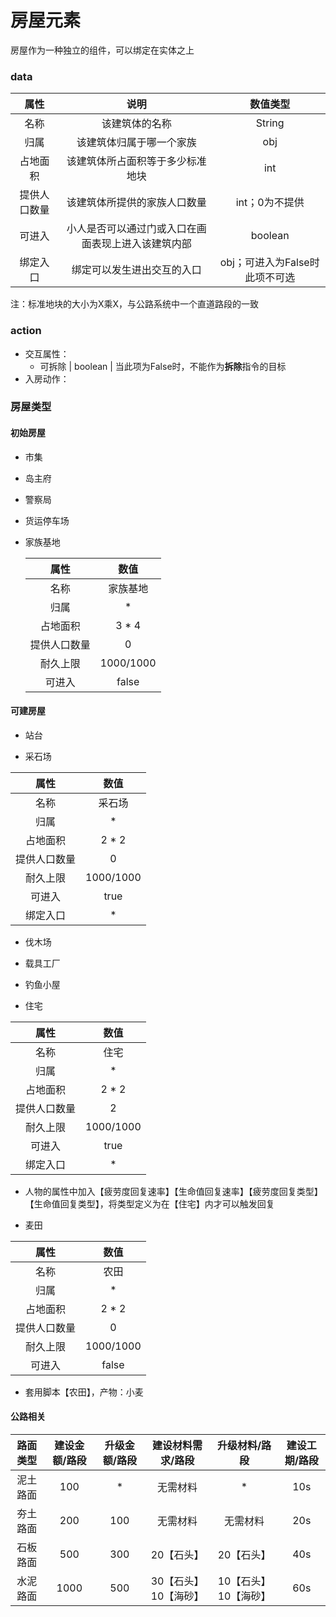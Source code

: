 # 房屋元素

房屋作为一种独立的组件，可以绑定在实体之上

### data


|     属性     |                        说明                        |            数值类型            |
| :----------: | :------------------------------------------------: | :----------------------------: |
|     名称     |                   该建筑体的名称                   |             String             |
|     归属     |              该建筑体归属于哪一个家族              |              obj               |
|   占地面积   |          该建筑体所占面积等于多少标准地块          |              int               |
| 提供人口数量 |            该建筑体所提供的家族人口数量            |         int；0为不提供         |
|    可进入    | 小人是否可以通过门或入口在画面表现上进入该建筑内部 |            boolean             |
|   绑定入口   |             绑定可以发生进出交互的入口             | obj；可进入为False时此项不可选 |

注：标准地块的大小为X乘X，与公路系统中一个直道路段的一致



### action

- 交互属性：
  - 可拆除 | boolean | 当此项为False时，不能作为**拆除**指令的目标
- 入房动作：



### 房屋类型

#### 初始房屋

- 市集

- 岛主府

- 警察局

- 货运停车场

- 家族基地

  |     属性     |   数值    |
  | :----------: | :-------: |
  |     名称     | 家族基地  |
  |     归属     |     *     |
  |   占地面积   |   3 * 4   |
  | 提供人口数量 |     0     |
  |   耐久上限   | 1000/1000 |
  |    可进入    |   false   |


#### 可建房屋

- 站台

- 采石场


|     属性     |   数值    |
| :----------: | :-------: |
|     名称     |  采石场   |
|     归属     |     *     |
|   占地面积   |   2 * 2   |
| 提供人口数量 |     0     |
|   耐久上限   | 1000/1000 |
|    可进入    |   true    |
|   绑定入口   |     *     |

- 伐木场

- 载具工厂

- 钓鱼小屋

- 住宅


|     属性     |   数值    |
| :----------: | :-------: |
|     名称     |   住宅    |
|     归属     |     *     |
|   占地面积   |   2 * 2   |
| 提供人口数量 |     2     |
|   耐久上限   | 1000/1000 |
|    可进入    |   true    |
|   绑定入口   |     *     |

  - 人物的属性中加入【疲劳度回复速率】【生命值回复速率】【疲劳度回复类型】【生命值回复类型】，将类型定义为在【住宅】内才可以触发回复

- 麦田


|     属性     |   数值    |
| :----------: | :-------: |
|     名称     |   农田    |
|     归属     |     *     |
|   占地面积   |   2 * 2   |
| 提供人口数量 |     0     |
|   耐久上限   | 1000/1000 |
|    可进入    |   false   |

  - 套用脚本【农田】，产物：小麦

#### 公路相关


| 路面类型 | 建设金额/路段 | 升级金额/路段 |  建设材料需求/路段   |    升级材料/路段     | 建设工期/路段 |
| :------: | :-----------: | :-----------: | :------------------: | :------------------: | :-----------: |
| 泥土路面 |      100      |       *       |       无需材料       |          *           |      10s      |
| 夯土路面 |      200      |      100      |       无需材料       |       无需材料       |      20s      |
| 石板路面 |      500      |      300      |      20【石头】      |      20【石头】      |      40s      |
| 水泥路面 |     1000      |      500      | 30【石头】10【海砂】 | 10【石头】10【海砂】 |      60s      |





